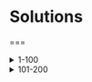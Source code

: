 # Solutions

===

<details>
  <summary>1-100</summary>
| #   | Title                                             | Solution                                     | Difficulty |
| --- | ------------------------------------------------- | -------------------------------------------- | ---------- |
| 1   | [Two Sum](https://leetcode.com/problems/two-sum/) | [C++](./solutions/0001-two-sum/solution.cpp) | Ez         |
| 2   | [Two Sum](https://leetcode.com/problems/two-sum/) | [C++](./solutions/0001-two-sum/solution.cpp) | Ez         |
</details>

<details>
  <summary>101-200</summary>
| #   | Title                                             | Solution                                     | Difficulty |
| --- | ------------------------------------------------- | -------------------------------------------- | ---------- |
| 1   | [Two Sum](https://leetcode.com/problems/two-sum/) | [C++](./solutions/0001-two-sum/solution.cpp) | Ez         |
| 2   | [Two Sum](https://leetcode.com/problems/two-sum/) | [C++](./solutions/0001-two-sum/solution.cpp) | Ez         |
</details>
